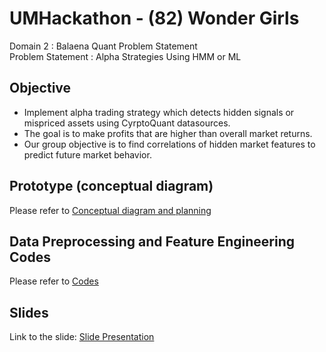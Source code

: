 # UMHackathon - (82) Wonder Girls
Domain 2 : Balaena Quant Problem Statement  
Problem Statement : Alpha Strategies Using HMM or ML

## Objective
* Implement alpha trading strategy which detects hidden signals or mispriced assets using CyrptoQuant datasources.
* The goal is to make profits that are higher than overall market returns.
* Our group objective is to find correlations of hidden market features to predict future market behavior.

## Prototype (conceptual diagram)
Please refer to [Conceptual diagram and planning](https://github.com/faryzafarizal/UMHackathon-Wonder-Girls/blob/c30648358f72951d36c177e970f84e3d2ecb8326/prototype/conceptual_diagram.md)

## Data Preprocessing and Feature Engineering Codes
Please refer to [Codes](https://github.com/faryzafarizal/UMHackathon-Wonder-Girls/tree/a65b163f326b402db3982e3aaa1f49b50a69d17a/codes)

## Slides
Link to the slide: [Slide Presentation](https://drive.google.com/drive/folders/1VFjOtyy6nAUdXwkQ-nfLsD-bSKldj3ym?usp=sharing)
